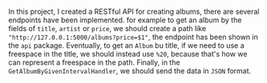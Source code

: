 In this project, I created a RESTful API for creating albums,
there are several endpoints have been implemented.
for example to get an album by the fields of `title`, `artist` or `price`, we should create a path
like `"http://127.0.0.1:5000/albums?price=$1"`, the endpoint has been shown in the `api` package.
Eventually, to get an `Album` bu title, if we need to use a freespace in the title, we should instead
use `%20`, because that's how we can represent a freespace in the path.
Finally, in the `GetAlbumByGivenIntervalHandler`, we should send the data in `JSON` format.

